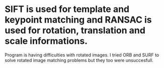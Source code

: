 # SIFT is used for template and keypoint matching and RANSAC is used for rotation, translation and scale informations.

Program is having difficulties with rotated images. I tried ORB and SURF to solve rotated image matching problems but they too were unsuccesfull.
